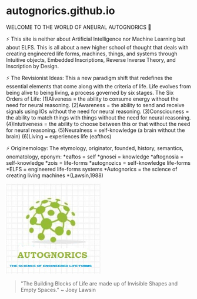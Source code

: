 # autognorics.github.io
WELCOME TO THE WORLD OF ANEURAL AUTOGNORICS 👋

⚡ This site is neither about Artificial Intelligence nor Machine Learning but about ELFS. This is all about a new higher school of thought that deals with creating engineered life forms, machines, things, and systems through Intuitive objects, Embedded Inscriptions, Reverse Inverse Theory, and Inscription by Design.

⚡ The Revisionist Ideas:
This a new paradigm shift that redefines the essential elements that come along with the criteria of life.
Life evolves from being alive to being living, a process governed by six stages.
The Six Orders of Life:
(1)Aliveness = the ability to consume energy without the need for neural reasoning.
(2)Awareness = the ability to send and receive signals using IOs without the need for neural reasoning.
(3)Consciouness = the ability to match things with things without the need for neural reasoning.
(4)Intutiveness = the ability to choose between this or that without the need for neural reasoning.
(5)Neuralness = self-knowledge (a brain without the brain)
(6)Living = experiences life (eafthos)

⚡ Originemology: 
The etymology, originator, founded, history, semantics, onomatology, eponym:
*eaftos = self
*gnosei = knowledge
*aftognosia = self-knowledge
*zois = life-forms
*autognozics = self-knowledge life-forms
*ELFS = engineered life-forms systems
*Autognorics = the science of creating living machines
*(Lawsin,1988)

![autognorics](gnorics.jpg)

> "The Building Blocks of Life are made up of Invisible Shapes and Empty Spaces." ~ Joey Lawsin
